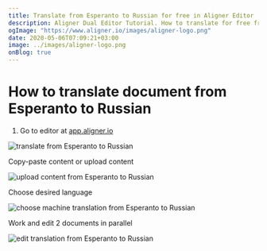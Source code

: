 ```yaml
---
title: Translate from Esperanto to Russian for free in Aligner Editor
description: Aligner Dual Editor Tutorial. How to translate for free from Esperanto to Russian. Aligner is multilingual document management platform. 
ogImage: "https://www.aligner.io/images/aligner-logo.png"
date: 2020-05-06T07:09:21+03:00
image: ../images/aligner-logo.png
onBlog: true
---
```


# How to translate document from Esperanto to Russian

1. Go to editor at [app.aligner.io](https://app.aligner.io "Aligner App web page")

![translate from Esperanto to Russian](../aligner-blank-editor.png "translate from Esperanto to Russian")

Copy-paste content or upload content

![upload content from Esperanto to Russian](../aligner-uploaded-document.png "upload content from Esperanto to Russian")

Choose desired language

![choose machine translation from Esperanto to Russian](../aligner-language-dropdown.png "choose machine translation from Esperanto to Russian")

Work and edit 2 documents in parallel

![edit translation from Esperanto to Russian](../aligner-double-sitded-editor.png "edit translation from Esperanto to Russian")

